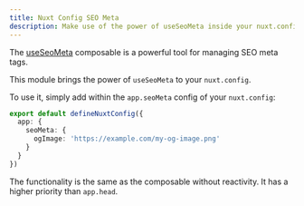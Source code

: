 ```yaml
---
title: Nuxt Config SEO Meta
description: Make use of the power of useSeoMeta inside your nuxt.config.
---
```


The [useSeoMeta](https://nuxt.com/docs/api/composables/use-seo-meta#useseometa) composable is a powerful tool for managing SEO meta tags.

This module brings the power of `useSeoMeta` to your `nuxt.config`.

To use it, simply add within the `app.seoMeta` config of your `nuxt.config`:

```ts [nuxt.config.ts]
export default defineNuxtConfig({
  app: {
    seoMeta: {
      ogImage: 'https://example.com/my-og-image.png'
    }
  }
})
```

The functionality is the same as the composable without reactivity. It has a higher priority than `app.head`.
